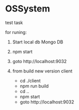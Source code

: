 # OSSystem
test task

for runing:
1. Start local db Mongo DB
2. npm start
3. goto http://localhost:9032

4. from build new version client 
    - cd ./client
    - npm run build
    - cd ..
    -  npm start
    - goto http://localhost:9032
    


